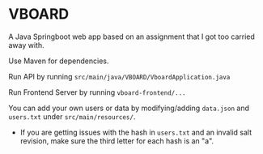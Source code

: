 # VBOARD
A Java Springboot web app based on an assignment that I got too carried away with.

Use Maven for dependencies.

Run API by running `src/main/java/VBOARD/VboardApplication.java`

Run Frontend Server by running `vboard-frontend/...`

You can add your own users or data by modifying/adding `data.json` and `users.txt` under `src/main/resources/`.
- If you are getting issues with the hash in `users.txt` and an invalid salt revision, make sure the third letter for each hash is an "a".